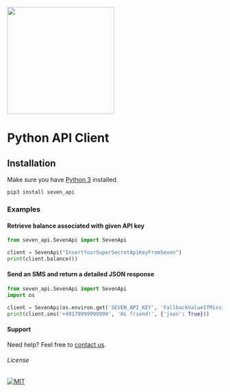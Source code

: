 <img src="https://www.seven.io/wp-content/uploads/Logo.svg" width="250" />

# Python API Client

## Installation

Make sure you have [Python 3](https://www.python.org/downloads/) installed.

```shell script
pip3 install seven_api
```

### Examples

#### Retrieve balance associated with given API key

```python
from seven_api.SevenApi import SevenApi

client = SevenApi("InsertYourSuperSecretApiKeyFromSeven")
print(client.balance())
```

#### Send an SMS and return a detailed JSON response

```python
from seven_api.SevenApi import SevenApi
import os

client = SevenApi(os.environ.get('SEVEN_API_KEY', 'FallbackValueIfMissing'))
print(client.sms('+49179999999999', 'Hi friend!', {'json': True}))
```

#### Support

Need help? Feel free to [contact us](https://www.seven.io/en/company/contact/).

###### License

[![MIT](https://img.shields.io/badge/License-MIT-teal.svg)](LICENSE)